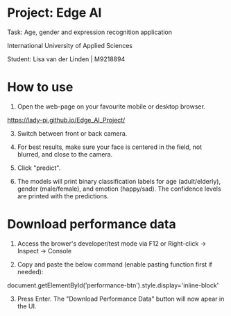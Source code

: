 ﻿# Project: Edge AI

Task: Age, gender and expression recognition application

International University of Applied Sciences

Student: Lisa van der Linden | M9218894

# How to use

1. Open the web-page on your favourite mobile or desktop browser.

https://lady-pi.github.io/Edge_AI_Project/

3. Switch between front or back camera.

4. For best results, make sure your face is centered in the field, not blurred,  and close to the camera. 

5. Click "predict". 

6. The models will print binary classification labels for age (adult/elderly), gender (male/female), and emotion (happy/sad). The confidence levels are printed with the predictions. 

# Download performance data

1. Access the brower's developer/test mode via F12 or Right-click → Inspect → Console

2. Copy and paste the below command (enable pasting function first if needed):

document.getElementById('performance-btn').style.display='inline-block'

3. Press Enter. The "Download Performance Data" button will now apear in the UI. 

